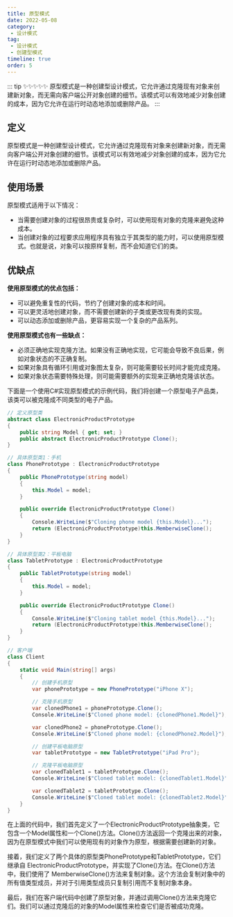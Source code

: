 ```yaml
---
title: 原型模式
date: 2022-05-08
category:
 - 设计模式
tag: 
 - 设计模式
 - 创建型模式
timeline: true
order: 5
---
```


::: tip ✨✨✨✨✨
原型模式是一种创建型设计模式，它允许通过克隆现有对象来创建新对象，而无需向客户端公开对象创建的细节。该模式可以有效地减少对象创建的成本，因为它允许在运行时动态地添加或删除产品。
:::

<!-- more -->

## 定义
原型模式是一种创建型设计模式，它允许通过克隆现有对象来创建新对象，而无需向客户端公开对象创建的细节。该模式可以有效地减少对象创建的成本，因为它允许在运行时动态地添加或删除产品。

## 使用场景
原型模式适用于以下情况：

- 当需要创建对象的过程很昂贵或复杂时，可以使用现有对象的克隆来避免这种成本。
- 当创建对象的过程要求应用程序具有独立于其类型的能力时，可以使用原型模式。也就是说，对象可以按原样复制，而不会知道它们的类。

## 优缺点

**使用原型模式的优点包括：**
- 可以避免重复性的代码，节约了创建对象的成本和时间。
- 可以更灵活地创建对象，而不需要创建新的子类或更改现有类的实现。
- 可以动态添加或删除产品，更容易实现一个复杂的产品系列。

**使用原型模式也有一些缺点：**
- 必须正确地实现克隆方法。如果没有正确地实现，它可能会导致不良后果，例如对象状态的不正确复制。
- 如果对象具有循环引用或对象图太复杂，则可能需要较长时间才能完成克隆。
- 如果对象状态需要特殊处理，则可能需要额外的实现来正确地克隆该状态。

下面是一个使用C#实现原型模式的示例代码，我们将创建一个原型电子产品类，该类可以被克隆成不同类型的电子产品。

```cs
// 定义原型类
abstract class ElectronicProductPrototype
{
    public string Model { get; set; }
    public abstract ElectronicProductPrototype Clone();
}

// 具体原型类1：手机
class PhonePrototype : ElectronicProductPrototype
{
    public PhonePrototype(string model)
    {
        this.Model = model;
    }

    public override ElectronicProductPrototype Clone()
    {
        Console.WriteLine($"Cloning phone model {this.Model}...");
        return (ElectronicProductPrototype)this.MemberwiseClone();
    }
}

// 具体原型类2：平板电脑
class TabletPrototype : ElectronicProductPrototype
{
    public TabletPrototype(string model)
    {
        this.Model = model;
    }

    public override ElectronicProductPrototype Clone()
    {
        Console.WriteLine($"Cloning tablet model {this.Model}...");
        return (ElectronicProductPrototype)this.MemberwiseClone();
    }
}

// 客户端
class Client
{
    static void Main(string[] args)
    {
        // 创建手机原型
        var phonePrototype = new PhonePrototype("iPhone X");

        // 克隆手机原型
        var clonedPhone1 = phonePrototype.Clone();
        Console.WriteLine($"Cloned phone model: {clonedPhone1.Model}");

        var clonedPhone2 = phonePrototype.Clone();
        Console.WriteLine($"Cloned phone model: {clonedPhone2.Model}");

        // 创建平板电脑原型
        var tabletPrototype = new TabletPrototype("iPad Pro");

        // 克隆平板电脑原型
        var clonedTablet1 = tabletPrototype.Clone();
        Console.WriteLine($"Cloned tablet model: {clonedTablet1.Model}");

        var clonedTablet2 = tabletPrototype.Clone();
        Console.WriteLine($"Cloned tablet model: {clonedTablet2.Model}");
    }
}
```

在上面的代码中，我们首先定义了一个ElectronicProductPrototype抽象类，它包含一个Model属性和一个Clone()方法。Clone()方法返回一个克隆出来的对象，因为在原型模式中我们可以使用现有的对象作为原型，根据需要创建新的对象。

接着，我们定义了两个具体的原型类PhonePrototype和TabletPrototype，它们继承自 ElectronicProductPrototype，并实现了Clone()方法。在Clone()方法中，我们使用了 MemberwiseClone()方法来复制对象。这个方法会复制对象中的所有值类型成员，并对于引用类型成员只复制引用而不复制对象本身。

最后，我们在客户端代码中创建了原型对象，并通过调用Clone()方法来克隆它们。我们可以通过克隆后的对象的Model属性来检查它们是否被成功克隆。